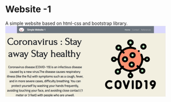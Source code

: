 #  Website -1 <br>
A simple website based on html-css and bootstrap library.<br>
![img](https://github.com/Surajv311/Simple-Website-1/blob/master/img.jpg)
